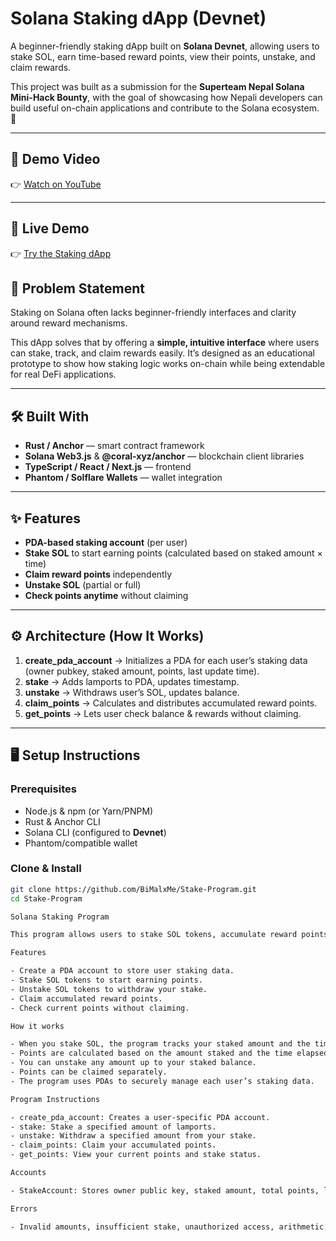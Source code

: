 # Solana Staking dApp (Devnet)

A beginner-friendly staking dApp built on **Solana Devnet**, allowing users to stake SOL, earn time-based reward points, view their points, unstake, and claim rewards.  

This project was built as a submission for the **Superteam Nepal Solana Mini-Hack Bounty**, with the goal of showcasing how Nepali developers can build useful on-chain applications and contribute to the Solana ecosystem. 🚀

---

## 🎥 Demo Video
👉 [Watch on YouTube](https://youtu.be/kELW__kL0S4)


---

## 🚀 Live Demo
👉 [Try the Staking dApp](https://bimalxstake.vercel.app)



## 📝 Problem Statement
Staking on Solana often lacks beginner-friendly interfaces and clarity around reward mechanisms.  

This dApp solves that by offering a **simple, intuitive interface** where users can stake, track, and claim rewards easily. It’s designed as an educational prototype to show how staking logic works on-chain while being extendable for real DeFi applications.

---

## 🛠️ Built With
- **Rust / Anchor** — smart contract framework  
- **Solana Web3.js** & **@coral-xyz/anchor** — blockchain client libraries  
- **TypeScript / React / Next.js** — frontend  
- **Phantom / Solflare Wallets** — wallet integration  

---

## ✨ Features
- **PDA-based staking account** (per user)  
- **Stake SOL** to start earning points (calculated based on staked amount × time)  
- **Claim reward points** independently  
- **Unstake SOL** (partial or full)  
- **Check points anytime** without claiming  

---

## ⚙️ Architecture (How It Works)
1. **create_pda_account** → Initializes a PDA for each user’s staking data (owner pubkey, staked amount, points, last update time).  
2. **stake** → Adds lamports to PDA, updates timestamp.  
3. **unstake** → Withdraws user’s SOL, updates balance.  
4. **claim_points** → Calculates and distributes accumulated reward points.  
5. **get_points** → Lets user check balance & rewards without claiming.  

---

## 🖥️ Setup Instructions

### Prerequisites
- Node.js & npm (or Yarn/PNPM)  
- Rust & Anchor CLI  
- Solana CLI (configured to **Devnet**)  
- Phantom/compatible wallet  

### Clone & Install
```bash
git clone https://github.com/BiMalxMe/Stake-Program.git
cd Stake-Program

Solana Staking Program

This program allows users to stake SOL tokens, accumulate reward points over time based on the staked amount, and claim those points.

Features

- Create a PDA account to store user staking data.
- Stake SOL tokens to start earning points.
- Unstake SOL tokens to withdraw your stake.
- Claim accumulated reward points.
- Check current points without claiming.

How it works

- When you stake SOL, the program tracks your staked amount and the time.
- Points are calculated based on the amount staked and the time elapsed.
- You can unstake any amount up to your staked balance.
- Points can be claimed separately.
- The program uses PDAs to securely manage each user’s staking data.

Program Instructions

- create_pda_account: Creates a user-specific PDA account.
- stake: Stake a specified amount of lamports.
- unstake: Withdraw a specified amount from your stake.
- claim_points: Claim your accumulated points.
- get_points: View your current points and stake status.

Accounts

- StakeAccount: Stores owner public key, staked amount, total points, last update time, and bump seed.

Errors

- Invalid amounts, insufficient stake, unauthorized access, arithmetic overflow/underflow, and invalid timestamps are handled gracefully.

